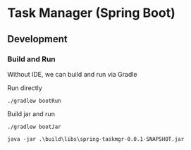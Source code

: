 # Task Manager (Spring Boot)

## Development

### Build and Run

Without IDE, we can build and run via Gradle

Run directly

``
./gradlew bootRun
``

Build jar and run

````
./gradlew bootJar

java -jar .\build\libs\spring-taskmgr-0.0.1-SNAPSHOT.jar
````